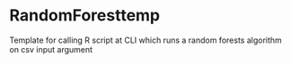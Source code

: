# RandomForesttemp
Template for calling R script at CLI which runs a random forests algorithm on csv input argument
